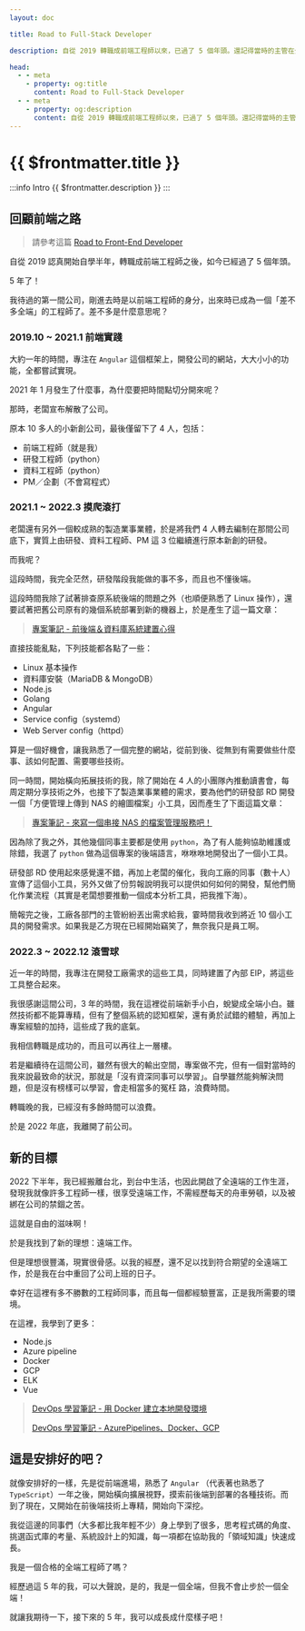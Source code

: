 ```yaml
---
layout: doc

title: Road to Full-Stack Developer

description: 自從 2019 轉職成前端工程師以來，已過了 5 個年頭。還記得當時的主管在公司改組時曾對我說過一句話，我一直謹記在心：不出 5 年你就會超越我了。如今已經 5 年了，舊來回顧一下自己進步多少吧。

head:
  - - meta
    - property: og:title
      content: Road to Full-Stack Developer
  - - meta
    - property: og:description
      content: 自從 2019 轉職成前端工程師以來，已過了 5 個年頭。還記得當時的主管在公司改組時曾對我說過一句話，我一直謹記在心：不出 5 年你就會超越我了。如今已經 5 年了，舊來回顧一下自己進步多少吧。
---
```


# {{ $frontmatter.title }}

:::info Intro
{{ $frontmatter.description }}
:::

## 回顧前端之路

> 請參考這篇 [Road to Front-End Developer](./road-to-front-end-developer)

自從 2019 認真開始自學半年，轉職成前端工程師之後，如今已經過了 5 個年頭。

5 年了！

我待過的第一間公司，剛進去時是以前端工程師的身分，出來時已成為一個「差不多全端」的工程師了。差不多是什麼意思呢？

### 2019.10 ~ 2021.1 前端實踐

大約一年的時間，專注在 `Angular` 這個框架上，開發公司的網站，大大小小的功能，全都嘗試實現。

2021 年 1 月發生了什麼事，為什麼要把時間點切分開來呢？

那時，老闆宣布解散了公司。

原本 10 多人的小新創公司，最後僅留下了 4 人，包括：

- 前端工程師（就是我）
- 研發工程師（python）
- 資料工程師（python）
- PM／企劃（不會寫程式）

### 2021.1 ~ 2022.3 摸爬滾打

老闆還有另外一個較成熟的製造業事業體，於是將我們 4 人轉去編制在那間公司底下，實質上由研發、資料工程師、PM 這 3 位繼續進行原本新創的研發。

而我呢？

這段時間，我完全茫然，研發階段我能做的事不多，而且也不懂後端。

這段時間我除了試著排查原系統後端的問題之外（也順便熟悉了 Linux 操作），還要試著把舊公司原有的幾個系統部署到新的機器上，於是產生了這一篇文章：

> [專案筆記 - 前後端＆資料庫系統建置心得](../programming/project/project-system-deploying-basic)

直接技能亂點，下列技能都各點了一些：

- Linux 基本操作
- 資料庫安裝（MariaDB & MongoDB）
- Node.js
- Golang
- Angular
- Service config（systemd）
- Web Server config（httpd）

算是一個好機會，讓我熟悉了一個完整的網站，從前到後、從無到有需要做些什麼事、該如何配置、需要哪些技術。

同一時間，開始橫向拓展技術的我，除了開始在 4 人的小團隊內推動讀書會，每周定期分享技術之外，也接下了製造業事業體的需求，要為他們的研發部 RD 開發一個「方便管理上傳到 NAS 的繪圖檔案」小工具，因而產生了下面這篇文章：

> [專案筆記 - 來寫一個串接 NAS 的檔案管理服務吧！](../programming/project/project-file-upload-service)

因為除了我之外，其他幾個同事主要都是使用 `python`，為了有人能夠協助維護或除錯，我選了 `python` 做為這個專案的後端語言，咻咻咻地開發出了一個小工具。

研發部 RD 使用起來感覺還不錯，再加上老闆的催化，我向工廠的同事（數十人）宣傳了這個小工具，另外又做了份剪報說明我可以提供如何如何的開發，幫他們簡化作業流程（其實是老闆想要推動一個成本分析工具，把我推下海）。

簡報完之後，工廠各部門的主管紛紛丟出需求給我，霎時間我收到將近 10 個小工具的開發需求。如果我是乙方現在已經開始竊笑了，無奈我只是員工啊。

### 2022.3 ~ 2022.12 滾雪球

近一年的時間，我專注在開發工廠需求的這些工具，同時建置了內部 EIP，將這些工具整合起來。

我很感謝這間公司，3 年的時間，我在這裡從前端新手小白，蛻變成全端小白。雖然技術都不能算專精，但有了整個系統的認知框架，還有勇於試錯的體驗，再加上專案經驗的加持，這些成了我的底氣。

我相信轉職是成功的，而且可以再往上一層樓。

若是繼續待在這間公司，雖然有很大的輸出空間，專案做不完，但有一個對當時的我來說最致命的狀況，那就是「沒有資深同事可以學習」。自學雖然能夠解決問題，但是沒有榜樣可以學習，會走相當多的冤枉
路，浪費時間。

轉職晚的我，已經沒有多餘時間可以浪費。

於是 2022 年底，我離開了前公司。

## 新的目標

2022 下半年，我已經搬離台北，到台中生活，也因此開啟了全遠端的工作生涯，發現我就像許多工程師一樣，很享受遠端工作，不需經歷每天的舟車勞頓，以及被綁在公司的禁錮之苦。

這就是自由的滋味啊！

於是我找到了新的理想：遠端工作。

但是理想很豐滿，現實很骨感。以我的經歷，還不足以找到符合期望的全遠端工作，於是我在台中重回了公司上班的日子。

幸好在這裡有多不勝數的工程師同事，而且每一個都經驗豐富，正是我所需要的環境。

在這裡，我學到了更多：

- Node.js
- Azure pipeline
- Docker
- GCP
- ELK
- Vue

> [DevOps 學習筆記 - 用 Docker 建立本地開發環境](../programming/devops/devops-docker)
>
> [DevOps 學習筆記 - AzurePipelines、Docker、GCP](../programming/devops/devops-azurepipelines-gcp)

## 這是安排好的吧？

就像安排好的一樣，先是從前端進場，熟悉了 `Angular` （代表著也熟悉了 `TypeScript`）一年之後，開始橫向擴展視野，摸索前後端到部署的各種技術。而到了現在，又開始在前後端技術上專精，開始向下深挖。

我從這邊的同事們（大多都比我年輕不少）身上學到了很多，思考程式碼的角度、挑選函式庫的考量、系統設計上的知識，每一項都在協助我的「領域知識」快速成長。

我是一個合格的全端工程師了嗎？

經歷過這 5 年的我，可以大聲說，是的，我是一個全端，但我不會止步於一個全端！

就讓我期待一下，接下來的 5 年，我可以成長成什麼樣子吧！
